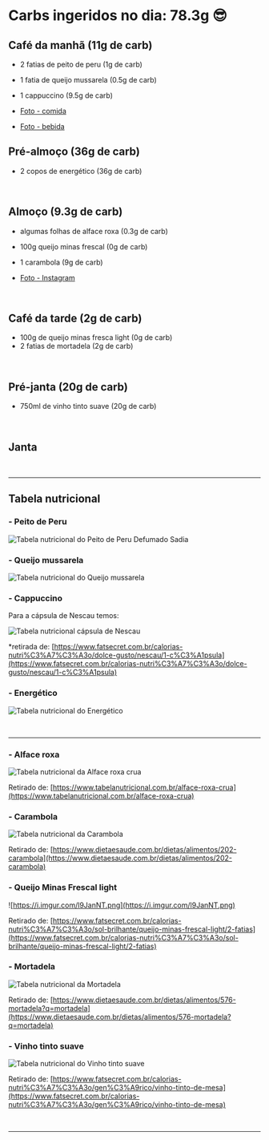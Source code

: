 # Carbs ingeridos no dia: 78.3g 😎

## Café da manhã (11g de carb)

- 2 fatias de peito de peru (1g de carb)
- 1 fatia de queijo mussarela (0.5g de carb)
- 1 cappuccino (9.5g de carb)

- [Foto - comida](https://www.instagram.com/p/BlscX6OHDhY/?taken-by=osuissa)
- [Foto - bebida](https://www.instagram.com/p/Blseb-0H7UE/?taken-by=osuissa)

## Pré-almoço (36g de carb)

- 2 copos de energético (36g de carb)

<br>

## Almoço (9.3g de carb)

- algumas folhas de alface roxa (0.3g de carb)
- 100g queijo minas frescal (0g de carb)
- 1 carambola (9g de carb)

- [Foto - Instagram](https://www.instagram.com/p/Bls3HtWHJKi/?taken-by=osuissa)

<br>


## Café da tarde (2g de carb)

- 100g de queijo minas fresca light (0g de carb)
- 2 fatias de mortadela  (2g de carb)

<br>

## Pré-janta (20g de carb)

- 750ml de vinho tinto suave (20g de carb)


<br>

## Janta



<br>
<hr>

## Tabela nutricional

### - Peito de Peru

![Tabela nutricional do Peito de Peru Defumado Sadia](https://i.imgur.com/7GraRAB.png)


### - Queijo mussarela

![Tabela nutricional do Queijo mussarela](https://i.imgur.com/11Hi5IL.png)

### - Cappuccino

Para a cápsula de Nescau temos:

![Tabela nutricional cápsula de Nescau](https://i.imgur.com/IceVRw6.png)

*retirada de: [https://www.fatsecret.com.br/calorias-nutri%C3%A7%C3%A3o/dolce-gusto/nescau/1-c%C3%A1psula](https://www.fatsecret.com.br/calorias-nutri%C3%A7%C3%A3o/dolce-gusto/nescau/1-c%C3%A1psula)


### - Energético

![Tabela nutricional do Energético](https://i.imgur.com/fbCIK3Y.jpg)

<br>
<hr>

### - Alface roxa

![Tabela nutricional da Alface roxa crua](https://i.imgur.com/FzMXi63.png)

Retirado de: [https://www.tabelanutricional.com.br/alface-roxa-crua](https://www.tabelanutricional.com.br/alface-roxa-crua)

### - Carambola

![Tabela nutricional da Carambola](https://i.imgur.com/FMKddjU.png)

Retirado de: [https://www.dietaesaude.com.br/dietas/alimentos/202-carambola](https://www.dietaesaude.com.br/dietas/alimentos/202-carambola)

### - Queijo Minas Frescal light

![https://i.imgur.com/l9JanNT.png](https://i.imgur.com/l9JanNT.png)

Retirado de: [https://www.fatsecret.com.br/calorias-nutri%C3%A7%C3%A3o/sol-brilhante/queijo-minas-frescal-light/2-fatias](https://www.fatsecret.com.br/calorias-nutri%C3%A7%C3%A3o/sol-brilhante/queijo-minas-frescal-light/2-fatias)

### - Mortadela

![Tabela nutricional da Mortadela](https://i.imgur.com/44dRERS.png)

Retirado de: [https://www.dietaesaude.com.br/dietas/alimentos/576-mortadela?q=mortadela](https://www.dietaesaude.com.br/dietas/alimentos/576-mortadela?q=mortadela)

### - Vinho tinto suave

![Tabela nutricional do Vinho tinto suave](https://i.imgur.com/adSTw4C.png)

Retirado de: [https://www.fatsecret.com.br/calorias-nutri%C3%A7%C3%A3o/gen%C3%A9rico/vinho-tinto-de-mesa](https://www.fatsecret.com.br/calorias-nutri%C3%A7%C3%A3o/gen%C3%A9rico/vinho-tinto-de-mesa)

<br>
<hr>


